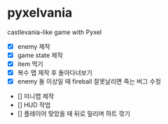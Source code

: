 # pyxelvania
castlevania-like game with Pyxel

- [x] enemy 제작
- [x] game state 제작
- [x] item 먹기
- [x] 복수 맵 제작 후 돌아다녀보기
- [x] enemy 둘 이상일 때 fireball 잘못날리면 죽는 버그 수정
- [] 미니맵 제작
- [] HUD 작업
- [] 플레이어 맞았을 때 뒤로 밀리며 하트 깎기
